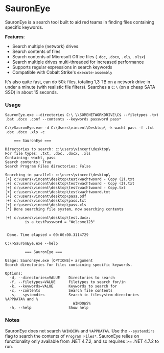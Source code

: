 # SauronEye
SauronEye is a search tool built to aid red teams in finding files containing specific keywords. 

**Features**:
- Search multiple (network) drives
- Search contents of files
- Search contents of Microsoft Office files (`.doc`, `.docx`, `.xls`, `.xlsx`)
- Search multiple drives multi-threaded for increased performance
- Supports regular expressions in search keywords
- Compatible with Cobalt Strike's `execute-assembly`

It's also quite fast, can do 50k files, totaling 1,3 TB on a network drive in under a minute (with realistic file filters). Searches a `C:\` (on a cheap SATA SSD) in about 15 seconds.


### Usage

`SauronEye.exe --directories C:\ \\SOMENETWORKDRIVE\C$ --filetypes .txt .bat .docx .conf --contents --keywords password pass*` 

```
C:\>SauronEye.exe -d C:\Users\vincent\Desktop\ -k wacht pass -f .txt .doc .docx .xls -c

	=== SauronEye ===

Directories to search: c:\users\vincent\desktop\
For file types: .txt, .doc, .docx, .xls
Containing: wacht, pass
Search contents: True
Search Program Files directories: False

Searching in parallel: c:\users\vincent\desktop\
[+] c:\users\vincent\desktop\test\wachtwoord - Copy (2).txt
[+] c:\users\vincent\desktop\test\wachtwoord - Copy (3).txt
[+] c:\users\vincent\desktop\test\wachtwoord - Copy.txt
[+] c:\users\vincent\desktop\test\wachtwoord.txt
[+] c:\users\vincent\desktop\pass.pdf
[+] c:\users\vincent\desktop\pass.txt
[+] c:\users\vincent\desktop\pass.xls
[*] Done searching file system, now searching contents

[+] c:\users\vincent\desktop\test.docx:
         is a testPassword = "Welcome123"


 Done. Time elapsed = 00:00:00.3114729
```

```
C:\>SauronEye.exe --help

         === SauronEye ===

Usage: SauronEye.exe [OPTIONS]+ argument
Search directories for files containing specific keywords.

Options:
  -d, --directories=VALUE    Directories to search
  -f, --filetypes=VALUE      Filetypes to search for/in
  -k, --keywords=VALUE       Keywords to search for
  -c, --contents             Search file contents
  -s, --systemdirs           Search in filesystem directories %APPDATA% and %
                               WINDOWS%
  -h, --help                 Show help
```

### Notes
SauronEye does not search `%WINDIR%` and `%APPDATA%`. 
Use the `--systemdirs` flag to search the contents of `Program Files*`.
SauronEye relies on functionality only available from .NET 4.7.2, and so requires >= .NET 4.7.2 to run.

